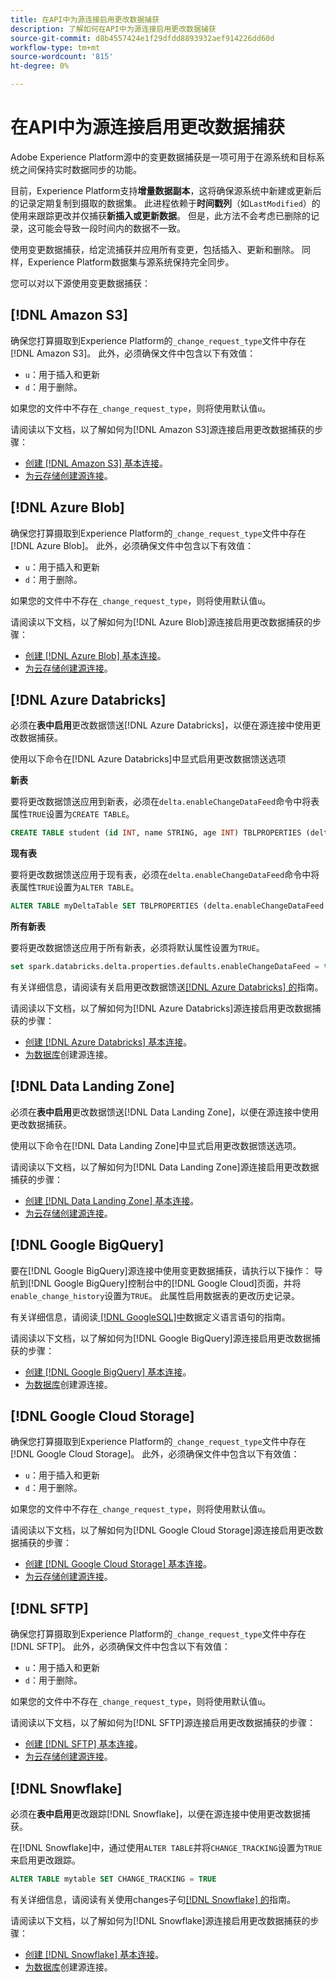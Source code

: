 ```yaml
---
title: 在API中为源连接启用更改数据捕获
description: 了解如何在API中为源连接启用更改数据捕获
source-git-commit: d8b4557424e1f29dfdd8893932aef914226dd60d
workflow-type: tm+mt
source-wordcount: '815'
ht-degree: 0%

---
```


# 在API中为源连接启用更改数据捕获

Adobe Experience Platform源中的变更数据捕获是一项可用于在源系统和目标系统之间保持实时数据同步的功能。

目前，Experience Platform支持&#x200B;**增量数据副本**，这将确保源系统中新建或更新后的记录定期复制到摄取的数据集。 此进程依赖于&#x200B;**时间戳列**（如`LastModified`）的使用来跟踪更改并仅捕获&#x200B;**新插入或更新数据**。 但是，此方法不会考虑已删除的记录，这可能会导致一段时间内的数据不一致。

使用变更数据捕获，给定流捕获并应用所有变更，包括插入、更新和删除。 同样，Experience Platform数据集与源系统保持完全同步。

您可以对以下源使用变更数据捕获：

## [!DNL Amazon S3]

确保您打算摄取到Experience Platform的`_change_request_type`文件中存在[!DNL Amazon S3]。 此外，必须确保文件中包含以下有效值：

* `u`：用于插入和更新
* `d`：用于删除。

如果您的文件中不存在`_change_request_type`，则将使用默认值`u`。

请阅读以下文档，以了解如何为[!DNL Amazon S3]源连接启用更改数据捕获的步骤：

* [创建 [!DNL Amazon S3] 基本连接](../api/create/cloud-storage/s3.md)。
* [为云存储创建源连接](../api/collect/cloud-storage.md#create-a-source-connection)。

## [!DNL Azure Blob]

确保您打算摄取到Experience Platform的`_change_request_type`文件中存在[!DNL Azure Blob]。 此外，必须确保文件中包含以下有效值：

* `u`：用于插入和更新
* `d`：用于删除。

如果您的文件中不存在`_change_request_type`，则将使用默认值`u`。

请阅读以下文档，以了解如何为[!DNL Azure Blob]源连接启用更改数据捕获的步骤：

* [创建 [!DNL Azure Blob] 基本连接](../api/create/cloud-storage/blob.md)。
* [为云存储创建源连接](../api/collect/cloud-storage.md#create-a-source-connection)。

## [!DNL Azure Databricks]

必须在&#x200B;**表中启用**&#x200B;更改数据馈送[!DNL Azure Databricks]，以便在源连接中使用更改数据捕获。

使用以下命令在[!DNL Azure Databricks]中显式启用更改数据馈送选项

**新表**

要将更改数据馈送应用到新表，必须在`delta.enableChangeDataFeed`命令中将表属性`TRUE`设置为`CREATE TABLE`。

```sql
CREATE TABLE student (id INT, name STRING, age INT) TBLPROPERTIES (delta.enableChangeDataFeed = true)
```

**现有表**

要将更改数据馈送应用于现有表，必须在`delta.enableChangeDataFeed`命令中将表属性`TRUE`设置为`ALTER TABLE`。

```sql
ALTER TABLE myDeltaTable SET TBLPROPERTIES (delta.enableChangeDataFeed = true)
```

**所有新表**

要将更改数据馈送应用于所有新表，必须将默认属性设置为`TRUE`。

```sql
set spark.databricks.delta.properties.defaults.enableChangeDataFeed = true;
```

有关详细信息，请阅读有关启用更改数据馈送[[!DNL Azure Databricks] 的](https://docs.databricks.com/aws/en/delta/delta-change-data-feed#enable-change-data-feed)指南。

请阅读以下文档，以了解如何为[!DNL Azure Databricks]源连接启用更改数据捕获的步骤：

* [创建 [!DNL Azure Databricks] 基本连接](../api/create/databases/databricks.md)。
* [为数据库](../api/collect/database-nosql.md#create-a-source-connection)创建源连接。

## [!DNL Data Landing Zone]

必须在&#x200B;**表中启用**&#x200B;更改数据馈送[!DNL Data Landing Zone]，以便在源连接中使用更改数据捕获。

使用以下命令在[!DNL Data Landing Zone]中显式启用更改数据馈送选项。

请阅读以下文档，以了解如何为[!DNL Data Landing Zone]源连接启用更改数据捕获的步骤：

* [创建 [!DNL Data Landing Zone] 基本连接](../api/create/cloud-storage/data-landing-zone.md)。
* [为云存储创建源连接](../api/collect/cloud-storage.md#create-a-source-connection)。

## [!DNL Google BigQuery]

要在[!DNL Google BigQuery]源连接中使用变更数据捕获，请执行以下操作： 导航到[!DNL Google BigQuery]控制台中的[!DNL Google Cloud]页面，并将`enable_change_history`设置为`TRUE`。 此属性启用数据表的更改历史记录。

有关详细信息，请阅读[ [!DNL GoogleSQL]中](https://cloud.google.com/bigquery/docs/reference/standard-sql/data-definition-language#table_option_list)数据定义语言语句的指南。

请阅读以下文档，以了解如何为[!DNL Google BigQuery]源连接启用更改数据捕获的步骤：

* [创建 [!DNL Google BigQuery] 基本连接](../api/create/databases/bigquery.md)。
* [为数据库](../api/collect/database-nosql.md#create-a-source-connection)创建源连接。

## [!DNL Google Cloud Storage]

确保您打算摄取到Experience Platform的`_change_request_type`文件中存在[!DNL Google Cloud Storage]。 此外，必须确保文件中包含以下有效值：

* `u`：用于插入和更新
* `d`：用于删除。

如果您的文件中不存在`_change_request_type`，则将使用默认值`u`。

请阅读以下文档，以了解如何为[!DNL Google Cloud Storage]源连接启用更改数据捕获的步骤：

* [创建 [!DNL Google Cloud Storage] 基本连接](../api/create/cloud-storage/google.md)。
* [为云存储创建源连接](../api/collect/cloud-storage.md#create-a-source-connection)。


## [!DNL SFTP]

确保您打算摄取到Experience Platform的`_change_request_type`文件中存在[!DNL SFTP]。 此外，必须确保文件中包含以下有效值：

* `u`：用于插入和更新
* `d`：用于删除。

如果您的文件中不存在`_change_request_type`，则将使用默认值`u`。

请阅读以下文档，以了解如何为[!DNL SFTP]源连接启用更改数据捕获的步骤：

* [创建 [!DNL SFTP] 基本连接](../api/create/cloud-storage/sftp.md)。
* [为云存储创建源连接](../api/collect/cloud-storage.md#create-a-source-connection)。


## [!DNL Snowflake]

必须在&#x200B;**表中启用**&#x200B;更改跟踪[!DNL Snowflake]，以便在源连接中使用更改数据捕获。

在[!DNL Snowflake]中，通过使用`ALTER TABLE`并将`CHANGE_TRACKING`设置为`TRUE`来启用更改跟踪。

```sql
ALTER TABLE mytable SET CHANGE_TRACKING = TRUE
```

有关详细信息，请阅读有关使用changes子句[[!DNL Snowflake] 的](https://docs.snowflake.com/en/sql-reference/constructs/changes#usage-notes)指南。

请阅读以下文档，以了解如何为[!DNL Snowflake]源连接启用更改数据捕获的步骤：

* [创建 [!DNL Snowflake] 基本连接](../api/create/databases/snowflake.md)。
* [为数据库](../api/collect/database-nosql.md#create-a-source-connection)创建源连接。

